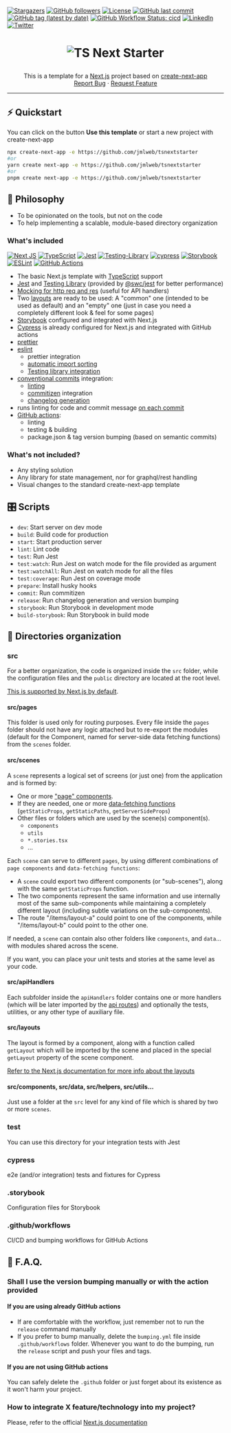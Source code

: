 [![Stargazers](https://img.shields.io/github/stars/jmlweb/tsnextstarter.svg?style=for-the-badge)](https://github.com/jmlweb/tsnextstarter/stargazers)
[![GitHub followers](https://img.shields.io/github/followers/jmlweb?style=for-the-badge)](https://github.com/jmlweb?tab=followers)
[![License](https://img.shields.io/github/license/jmlweb/tsnextstarter.svg?style=for-the-badge)](https://github.com/jmlweb/tsnextstarter/blob/master/LICENSE.txt)
[![GitHub last commit](https://img.shields.io/github/last-commit/jmlweb/tsnextstarter?style=for-the-badge)](https://github.com/jmlweb/tsnextstarter/commits/main)
[![GitHub tag (latest by date)](https://img.shields.io/github/v/tag/jmlweb/tsnextstarter?style=for-the-badge)](https://github.com/jmlweb/tsnextstarter/tags)
[![GitHub Workflow Status: cicd](https://img.shields.io/github/workflow/status/jmlweb/tsnextstarter/cicd?label=CI/CD&style=for-the-badge)](https://github.com/jmlweb/tsnextstarter/actions/workflows/cicd.yml)
[![LinkedIn](https://img.shields.io/badge/linkedin-%230077B5.svg?style=for-the-badge&logo=linkedin&logoColor=white)](https://linkedin.com/in/josemanuel.lucas)
[![Twitter](https://img.shields.io/badge/Twitter-%231DA1F2.svg?style=for-the-badge&logo=Twitter&logoColor=white)](https://twitter.com/jmlweb)

<h1 align="center">

![TS Next Starter](https://repository-images.githubusercontent.com/517446374/3f7edb66-baed-443f-8341-ab34e9191c2f)

</h1>

<p align="center">
  This is a template for a <a href="https://nextjs.org/">Next.js</a> project based on <a href="https://github.com/vercel/next.js/tree/canary/packages/create-next-app">create-next-app</a>
  <br />
  <a href="https://github.com/jmlweb/tsnextstarter/issues">Report Bug</a>
  ·
  <a href="https://github.com/jmlweb/tsnextstarter/issues">Request Feature</a>
</p>

<hr />

## ⚡ Quickstart

You can click on the button **Use this template** or start a new project with create-next-app

```bash
npx create-next-app -e https://github.com/jmlweb/tsnextstarter
#or
yarn create next-app -e https://github.com/jmlweb/tsnextstarter
#or
pnpm create next-app -e https://github.com/jmlweb/tsnextstarter
```

## 🧠 Philosophy

- To be opinionated on the tools, but not on the code
- To help implementing a scalable, module-based directory organization

### What's included

[![Next JS](https://img.shields.io/badge/Next-black?style=for-the-badge&logo=next.js&logoColor=white)](https://nextjs.org/)
[![TypeScript](https://img.shields.io/badge/typescript-%23007ACC.svg?style=for-the-badge&logo=typescript&logoColor=white)](https://www.typescriptlang.org/)
[![Jest](https://img.shields.io/badge/-jest-%23C21325?style=for-the-badge&logo=jest&logoColor=white)](https://jestjs.io/)
[![Testing-Library](https://img.shields.io/badge/-TestingLibrary-%23E33332?style=for-the-badge&logo=testing-library&logoColor=white)](https://testing-library.com/)
[![cypress](https://img.shields.io/badge/-cypress-%23E5E5E5?style=for-the-badge&logo=cypress&logoColor=058a5e)](https://www.cypress.io/)
[![Storybook](https://img.shields.io/badge/-Storybook-FF4785?style=for-the-badge&logo=storybook&logoColor=white)](https://storybook.js.org/)
[![ESLint](https://img.shields.io/badge/ESLint-4B3263?style=for-the-badge&logo=eslint&logoColor=white)](https://eslint.org/)
[![GitHub Actions](https://img.shields.io/badge/github%20actions-%232671E5.svg?style=for-the-badge&logo=githubactions&logoColor=white)](https://github.com/features/actions)

- The basic Next.js template with [TypeScript](https://www.typescriptlang.org/) support
- [Jest](https://jestjs.io/) and [Testing Library](https://testing-library.com/docs/react-testing-library/intro/) (provided by [@swc/jest](https://swc.rs/docs/usage/jest) for better performance)
- [Mocking for http req and res](https://github.com/howardabrams/node-mocks-http) (useful for API handlers)
- Two [layouts](https://nextjs.org/docs/basic-features/layouts) are ready to be used: A "common" one (intended to be used as default) and an "empty" one (just in case you need a completely different look & feel for some pages)
- [Storybook](https://storybook.js.org/) configured and integrated with Next.js
- [Cypress](https://www.cypress.io/) is already configured for Next.js and integrated with GitHub actions
- [prettier](https://prettier.io/)
- [eslint](https://eslint.org/)
  - prettier integration
  - [automatic import sorting](https://github.com/lydell/eslint-plugin-simple-import-sort)
  - [Testing library integration](https://github.com/testing-library/eslint-plugin-testing-library)
- [conventional commits](https://www.conventionalcommits.org/) integration:
  - [linting](https://github.com/conventional-changelog/commitlint)
  - [commitizen](https://github.com/commitizen/cz-cli) integration
  - [changelog generation](https://github.com/absolute-version/commit-and-tag-version)
- runs linting for code and commit message [on each commit](https://github.com/typicode/husky)
- [GitHub actions](https://github.com/features/actions):
  - linting
  - testing & building
  - package.json & tag version bumping (based on semantic commits)

### What's not included?

- Any styling solution
- Any library for state management, nor for graphql/rest handling
- Visual changes to the standard create-next-app template

## 🎛️ Scripts

- `dev`: Start server on dev mode
- `build`: Build code for production
- `start`: Start production server
- `lint`: Lint code
- `test`: Run Jest
- `test:watch`: Run Jest on watch mode for the file provided as argument
- `test:watchAll`: Run Jest on watch mode for all the files
- `test:coverage`: Run Jest on coverage mode
- `prepare`: Install husky hooks
- `commit`: Run commitizen
- `release`: Run changelog generation and version bumping
- `storybook`: Run Storybook in development mode
- `build-storybook`: Run Storybook in build mode

## 🔪 Directories organization

### src

For a better organization, the code is organized inside the `src` folder, while the configuration files and the `public` directory are located at the root level.

[This is supported by Next.js by default](https://nextjs.org/docs/advanced-features/src-directory).

#### src/pages

This folder is used only for routing purposes. Every file inside the `pages` folder should not have any logic attached but to re-export the modules (default for the Component, named for server-side data fetching functions) from the `scenes` folder.

#### src/scenes

A `scene` represents a logical set of screens (or just one) from the application and is formed by:

- One or more ["page" components](https://nextjs.org/docs/basic-features/pages).
- If they are needed, one or more [data-fetching functions](https://nextjs.org/docs/basic-features/data-fetching/overview) (`getStaticProps`, `getStaticPaths`, `getServerSideProps`)
- Other files or folders which are used by the scene(s) component(s).
  - `components`
  - `utils`
  - `*.stories.tsx`
  - ...

Each `scene` can serve to different `pages`, by using different combinations of `page components` and `data-fetching functions`:

- A `scene` could export two different components (or "sub-scenes"), along with the same `getStaticProps` function.
- The two components represent the same information and use internally most of the same sub-components while maintaining a completely different layout (including subtle variations on the sub-components).
- The route "/items/layout-a" could point to one of the components, while "/items/layout-b" could point to the other one.

If needed, a `scene` can contain also other folders like `components`, and `data`... with modules shared across the scene.

If you want, you can place your unit tests and stories at the same level as your code.

#### src/apiHandlers

Each subfolder inside the `apiHandlers` folder contains one or more handlers (which will be later imported by the [api routes](https://nextjs.org/docs/api-routes/introduction)) and optionally the tests, utilities, or any other type of auxiliary file.

#### src/layouts

The layout is formed by a component, along with a function called `getLayout` which will be imported by the scene and placed in the special `getLayout` property of the scene component.

[Refer to the Next.js documentation for more info about the layouts](https://nextjs.org/docs/basic-features/layouts)

#### src/components, src/data, src/helpers, src/utils...

Just use a folder at the `src` level for any kind of file which is shared by two or more `scenes`.

### **test**

You can use this directory for your integration tests with Jest

### cypress

e2e (and/or integration) tests and fixtures for Cypress

### .storybook

Configuration files for Storybook

### .github/workflows

CI/CD and bumping workflows for GitHub Actions

## 🤷 F.A.Q.

### Shall I use the version bumping manually or with the action provided

#### If you are using already GitHub actions

- If are comfortable with the workflow, just remember not to run the `release` command manually
- If you prefer to bump manually, delete the `bumping.yml` file inside `.github/workflows` folder. Whenever you want to do the bumping, run the `release` script and push your files and tags.

#### If you are not using GitHub actions

You can safely delete the `.github` folder or just forget about its existence as it won't harm your project.

### How to integrate X feature/technology into my project?

Please, refer to the official [Next.js documentation](https://nextjs.org/docs)
